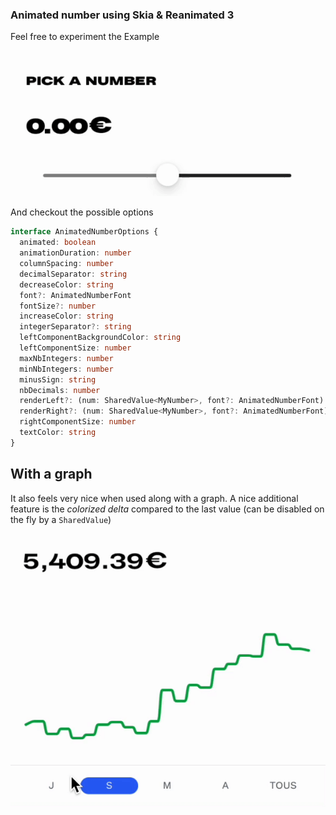 ### Animated number using Skia & Reanimated 3

Feel free to experiment the Example

![](https://github.com/TwistedMinda/animated-number/blob/main/slider.gif)

And checkout the possible options

```ts
interface AnimatedNumberOptions {
  animated: boolean
  animationDuration: number
  columnSpacing: number
  decimalSeparator: string
  decreaseColor: string
  font?: AnimatedNumberFont
  fontSize?: number
  increaseColor: string
  integerSeparator?: string
  leftComponentBackgroundColor: string
  leftComponentSize: number
  maxNbIntegers: number
  minNbIntegers: number
  minusSign: string
  nbDecimals: number
  renderLeft?: (num: SharedValue<MyNumber>, font?: AnimatedNumberFont) => JSX.Element | null
  renderRight?: (num: SharedValue<MyNumber>, font?: AnimatedNumberFont) => JSX.Element | null
  rightComponentSize: number
  textColor: string
}
```

## With a graph

It also feels very nice when used along with a graph.
A nice additional feature is the *colorized delta* compared to the last value (can be disabled on the fly by a `SharedValue`)

![](https://github.com/TwistedMinda/animated-number/blob/main/graph.gif)
